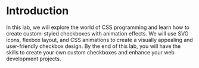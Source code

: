 # Introduction

In this lab, we will explore the world of CSS programming and learn how to create custom-styled checkboxes with animation effects. We will use SVG icons, flexbox layout, and CSS animations to create a visually appealing and user-friendly checkbox design. By the end of this lab, you will have the skills to create your own custom checkboxes and enhance your web development projects.
